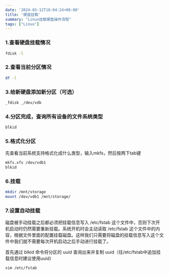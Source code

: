 ```yaml
---
date: '2024-03-12T18:04:24+08:00'
title: '硬盘挂载'
summary: "Linux挂载硬盘操作流程"
tags: ["Linux"]
---
```


### 1.查看硬盘挂载情况
``` bash
fdisk -l
```

### 2.查看当前分区情况
``` bash
df -l
```

### 3.给新硬盘添加新分区（可选）
``` bash
_fdisk _/dev/vdb
```

### 4.分区完成，查询所有设备的文件系统类型
``` bash
blkid
```

### 5.格式化分区
先查看当前系统支持格式化成什么类型，输入mkfs，然后按两下tab键
``` bash
mkfs.xfs /dev/vdb1
blkid
```

### 6.挂载
``` bash
mkdir /mnt/storage
mount /dev/vdb1 /mnt/storage/
```

### 7.设置自动挂载
磁盘被手动挂载之后都必须把挂载信息写入 /etc/fstab 这个文件中，否则下次开机启动时仍然需要重新挂载。系统开机时会主动读取 /etc/fstab 这个文件中的内容，根据文件里面的配置挂载磁盘。这样我们只需要将磁盘的挂载信息写入这个文件中我们就不需要每次开机启动之后手动进行挂载了。

首先通过 blkid 命令将分区的 uuid 查询出来并复制 uuid（往/etc/fstab中追加挂载信息时建议使用uuid）
``` bash
vim /etc/fstab
```
